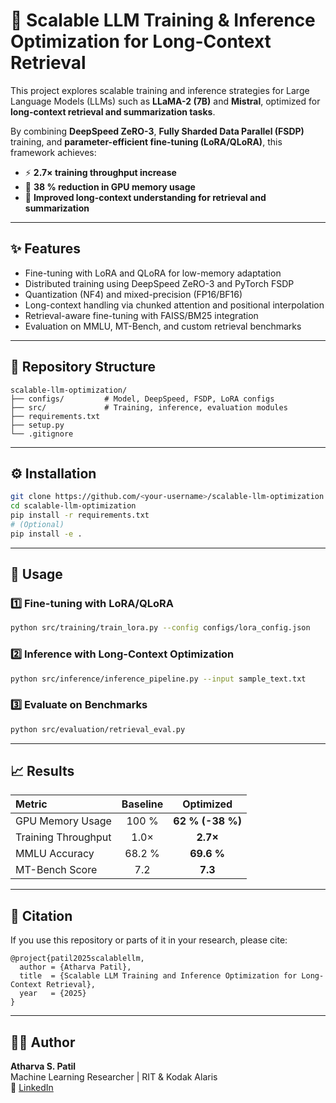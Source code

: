 # 🚀 Scalable LLM Training & Inference Optimization for Long-Context Retrieval

This project explores scalable training and inference strategies for Large Language Models (LLMs) such as **LLaMA-2 (7B)** and **Mistral**, optimized for **long-context retrieval and summarization tasks**.

By combining **DeepSpeed ZeRO-3**, **Fully Sharded Data Parallel (FSDP)** training, and **parameter-efficient fine-tuning (LoRA/QLoRA)**, this framework achieves:

- ⚡ **2.7× training throughput increase**  
- 💾 **38 % reduction in GPU memory usage**  
- 🧠 **Improved long-context understanding for retrieval and summarization**

---

## ✨ Features

- Fine-tuning with LoRA and QLoRA for low-memory adaptation  
- Distributed training using DeepSpeed ZeRO-3 and PyTorch FSDP  
- Quantization (NF4) and mixed-precision (FP16/BF16)  
- Long-context handling via chunked attention and positional interpolation  
- Retrieval-aware fine-tuning with FAISS/BM25 integration  
- Evaluation on MMLU, MT-Bench, and custom retrieval benchmarks  

---

## 🧩 Repository Structure

```
scalable-llm-optimization/
├── configs/         # Model, DeepSpeed, FSDP, LoRA configs
├── src/             # Training, inference, evaluation modules
├── requirements.txt
├── setup.py
└── .gitignore
```

---

## ⚙️ Installation

```bash
git clone https://github.com/<your-username>/scalable-llm-optimization.git
cd scalable-llm-optimization
pip install -r requirements.txt
# (Optional)
pip install -e .
```

---

## 🧠 Usage

### 1️⃣ Fine-tuning with LoRA/QLoRA
```bash
python src/training/train_lora.py --config configs/lora_config.json
```

### 2️⃣ Inference with Long-Context Optimization
```bash
python src/inference/inference_pipeline.py --input sample_text.txt
```

### 3️⃣ Evaluate on Benchmarks
```bash
python src/evaluation/retrieval_eval.py
```

---

## 📈 Results

| Metric | Baseline | Optimized |
|:--|:--:|:--:|
| GPU Memory Usage | 100 % | **62 % (-38 %)** |
| Training Throughput | 1.0× | **2.7×** |
| MMLU Accuracy | 68.2 % | **69.6 %** |
| MT-Bench Score | 7.2 | **7.3** |

---

## 🧾 Citation

If you use this repository or parts of it in your research, please cite:

```
@project{patil2025scalablellm,
  author = {Atharva Patil},
  title  = {Scalable LLM Training and Inference Optimization for Long-Context Retrieval},
  year   = {2025}
}
```

---

## 👨‍💻 Author

**Atharva S. Patil**  
Machine Learning Researcher | RIT & Kodak Alaris  
🔗 [LinkedIn](https://www.linkedin.com/in/atharva-patil-420660200/)
